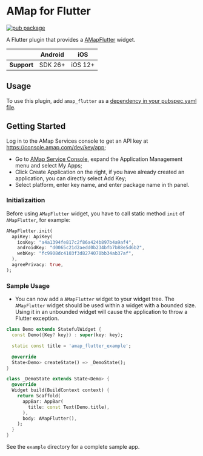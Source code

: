 # AMap for Flutter

[![pub package](https://img.shields.io/pub/v/amap_flutter.svg)](https://pub.dev/packages/amap_flutter)

A Flutter plugin that provides a [AMapFlutter](https://lbs.qq.com/map/) widget.

|             | Android | iOS     |
|-------------|---------|---------|
| **Support** | SDK 26+ | iOS 12+ |

## Usage

To use this plugin, add `amap_flutter` as a [dependency in your pubspec.yaml file](https://flutter.dev/docs/development/platform-integration/platform-channels).

## Getting Started

Log in to the AMap Services console to get an API key at <https://console.amap.com/dev/key/app>;
* Go to [AMap Service Console](https://console.amap.com/dev/index), expand the Application Management menu and select My Apps;
* Click Create Application on the right, if you have already created an application, you can directly select Add Key;
* Select platform, enter key name, and enter package name in th panel.

### Initializaition

Before using ```AMapFlutter``` widget, you have to call static method ```init``` of ```AMapFlutter```, for example:
```dart
AMapFlutter.init(
  apiKey: ApiKey(
    iosKey: "a4a1394fe817c2f86a424b897b4a9af4",
    androidKey: "d0065c21d2aedd0b234bfb7b88e5d6b2",
    webKey: "fc9908dc4103f3d8274070bb34ab37af",
  ),
  agreePrivacy: true,
);
```

### Sample Usage

* You can now add a `AMapFlutter` widget to your widget tree. The `AMapFlutter` widget should be used within a widget with a bounded size. Using it in an unbounded widget will cause the application to throw a Flutter exception.

<?code-excerpt "readme_sample.dart (MapSample)"?>
```dart
class Demo extends StatefulWidget {
  const Demo({Key? key}) : super(key: key);

  static const title = 'amap_flutter_example';

  @override
  State<Demo> createState() => _DemoState();
}

class _DemoState extends State<Demo> {
  @override
  Widget build(BuildContext context) {
    return Scaffold(
      appBar: AppBar(
        title: const Text(Demo.title),
      ),
      body: AMapFlutter(),
    );
  }
}
```

See the `example` directory for a complete sample app.